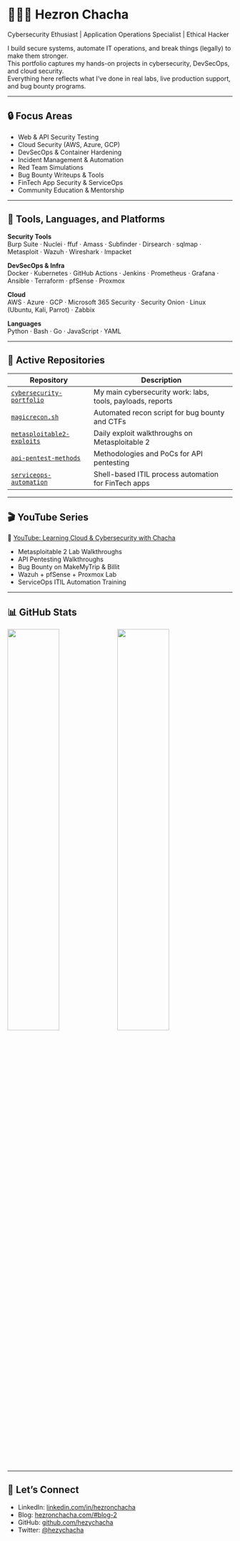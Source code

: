 # 👨🏽‍💻 Hezron Chacha  
Cybersecurity Ethusiast | Application Operations Specialist | Ethical Hacker

I build secure systems, automate IT operations, and break things (legally) to make them stronger.  
This portfolio captures my hands-on projects in cybersecurity, DevSecOps, and cloud security.  
Everything here reflects what I’ve done in real labs, live production support, and bug bounty programs.

---

## 🔒 Focus Areas

- Web & API Security Testing  
- Cloud Security (AWS, Azure, GCP)  
- DevSecOps & Container Hardening  
- Incident Management & Automation  
- Red Team Simulations  
- Bug Bounty Writeups & Tools  
- FinTech App Security & ServiceOps  
- Community Education & Mentorship

---

## 🧰 Tools, Languages, and Platforms

**Security Tools**  
Burp Suite · Nuclei · ffuf · Amass · Subfinder · Dirsearch · sqlmap · Metasploit · Wazuh · Wireshark · Impacket

**DevSecOps & Infra**  
Docker · Kubernetes · GitHub Actions · Jenkins · Prometheus · Grafana · Ansible · Terraform · pfSense · Proxmox

**Cloud**  
AWS · Azure · GCP · Microsoft 365 Security · Security Onion · Linux (Ubuntu, Kali, Parrot) · Zabbix

**Languages**  
Python · Bash · Go · JavaScript · YAML

---

## 📁 Active Repositories

| Repository | Description |
|------------|-------------|
| [`cybersecurity-portfolio`](https://github.com/hezychacha/cybersecurity-portfolio) | My main cybersecurity work: labs, tools, payloads, reports |
| [`magicrecon.sh`](https://github.com/hezychacha/magicrecon.sh) | Automated recon script for bug bounty and CTFs |
| [`metasploitable2-exploits`](https://github.com/hezychacha/metasploitable2-exploits) | Daily exploit walkthroughs on Metasploitable 2 |
| [`api-pentest-methods`](https://github.com/hezychacha/api-pentest-methods) | Methodologies and PoCs for API pentesting |
| [`serviceops-automation`](https://github.com/hezychacha/serviceops-automation) | Shell-based ITIL process automation for FinTech apps |

---

## 🎬 YouTube Series  
🔗 [YouTube: Learning Cloud & Cybersecurity with Chacha](https://youtube.com/@hezronchacha)

- Metasploitable 2 Lab Walkthroughs  
- API Pentesting Walkthroughs  
- Bug Bounty on MakeMyTrip & Billit  
- Wazuh + pfSense + Proxmox Lab  
- ServiceOps ITIL Automation Training

---

## 📊 GitHub Stats

<p>
  <img src="https://github-readme-stats.vercel.app/api?username=hezychacha&show_icons=true&theme=default" width="48%">
  <img src="https://github-readme-stats.vercel.app/api/top-langs/?username=hezychacha&layout=compact" width="48%">
</p>

---

## 🤝 Let’s Connect

- LinkedIn: [linkedin.com/in/hezronchacha](https://linkedin.com/in/hezronchacha)  
- Blog: [hezronchacha.com/#blog-2](https://www.hezronchacha.com/#blog-2)  
- GitHub: [github.com/hezychacha](https://github.com/hezychacha)  
- Twitter: [@hezychacha](https://twitter.com/hezychacha)

